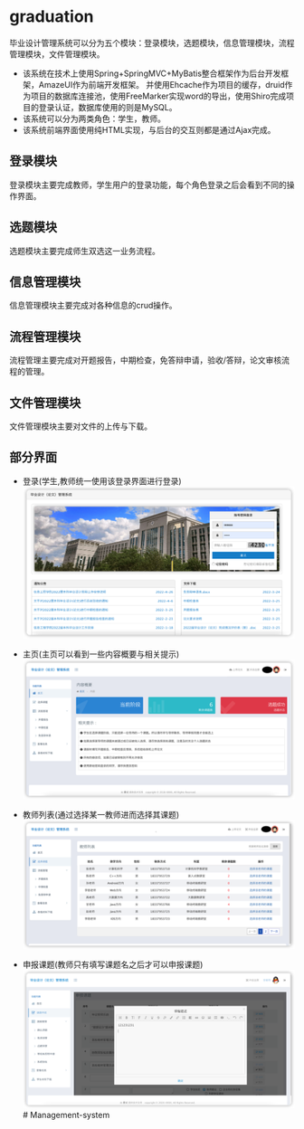 # graduation
毕业设计管理系统可以分为五个模块：登录模块，选题模块，信息管理模块，流程管理模块，文件管理模块。
- 该系统在技术上使用Spring+SpringMVC+MyBatis整合框架作为后台开发框架，AmazeUI作为前端开发框架。
并使用Ehcache作为项目的缓存，druid作为项目的数据库连接池，使用FreeMarker实现word的导出，使用Shiro完成项目的登录认证，数据库使用的则是MySQL。
- 该系统可以分为两类角色：学生，教师。
- 该系统前端界面使用纯HTML实现，与后台的交互则都是通过Ajax完成。
## 登录模块
登录模块主要完成教师，学生用户的登录功能，每个角色登录之后会看到不同的操作界面。
## 选题模块
选题模块主要完成师生双选这一业务流程。
## 信息管理模块
信息管理模块主要完成对各种信息的crud操作。
## 流程管理模块
流程管理主要完成对开题报告，中期检查，免答辩申请，验收/答辩，论文审核流程的管理。
## 文件管理模块
文件管理模块主要对文件的上传与下载。

## 部分界面
- 登录(学生,教师统一使用该登录界面进行登录)
!["登录"](screen/login.png)

- 主页(主页可以看到一些内容概要与相关提示)
!["主页"](screen/index.png)

- 教师列表(通过选择某一教师进而选择其课题)
!["教师列表"](screen/choose.png)

- 申报课题(教师只有填写课题名之后才可以申报课题)
!["申报课题"](screen/kt.png)# Management-system
